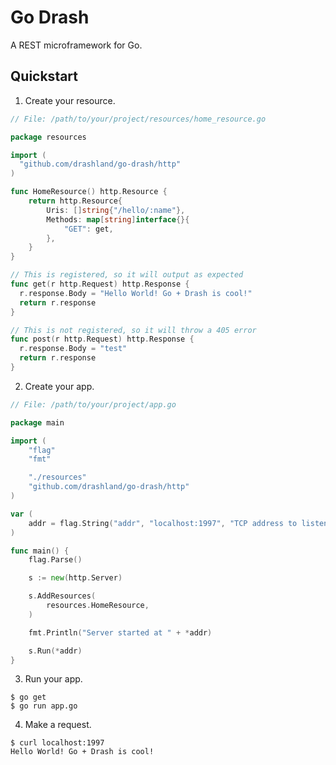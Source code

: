 # Go Drash

A REST microframework for Go.

## Quickstart

1. Create your resource.

```go
// File: /path/to/your/project/resources/home_resource.go

package resources

import (
  "github.com/drashland/go-drash/http"
)

func HomeResource() http.Resource {
	return http.Resource{
		Uris: []string{"/hello/:name"},
		Methods: map[string]interface{}{
			"GET": get,
		},
	}
}

// This is registered, so it will output as expected
func get(r http.Request) http.Response {
  r.response.Body = "Hello World! Go + Drash is cool!"
  return r.response
}

// This is not registered, so it will throw a 405 error
func post(r http.Request) http.Response {
  r.response.Body = "test"
  return r.response
}
```

2. Create your app.

```go
// File: /path/to/your/project/app.go

package main

import (
	"flag"
	"fmt"

	"./resources"
	"github.com/drashland/go-drash/http"
)

var (
	addr = flag.String("addr", "localhost:1997", "TCP address to listen to")
)

func main() {
	flag.Parse()

	s := new(http.Server)

	s.AddResources(
		resources.HomeResource,
	)

	fmt.Println("Server started at " + *addr)

	s.Run(*addr)
}
```

3. Run your app.

```shell
$ go get
$ go run app.go
```

4. Make a request.

```
$ curl localhost:1997
Hello World! Go + Drash is cool!
```
